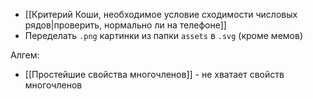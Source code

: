 - [[Критерий Коши, необходимое условие сходимости числовых рядов|проверить, нормально ли на телефоне]]
- Переделать `.png` картинки из папки `assets` в `.svg` (кроме мемов)



Алгем:
- [[Простейшие свойства многочленов]] - не хватает свойств многочленов

